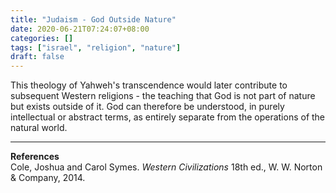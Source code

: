 ```yaml
---
title: "Judaism - God Outside Nature"
date: 2020-06-21T07:24:07+08:00
categories: []
tags: ["israel", "religion", "nature"]
draft: false
---
```


This theology of Yahweh's transcendence would later contribute to subsequent Western religions - the teaching that God is not part of nature but exists outside of it. God can therefore be understood, in purely intellectual or abstract terms, as entirely separate from the operations of the natural world.

---
**References**  
Cole, Joshua and Carol Symes. *Western Civilizations* 18th ed., W. W. Norton & Company, 2014.
